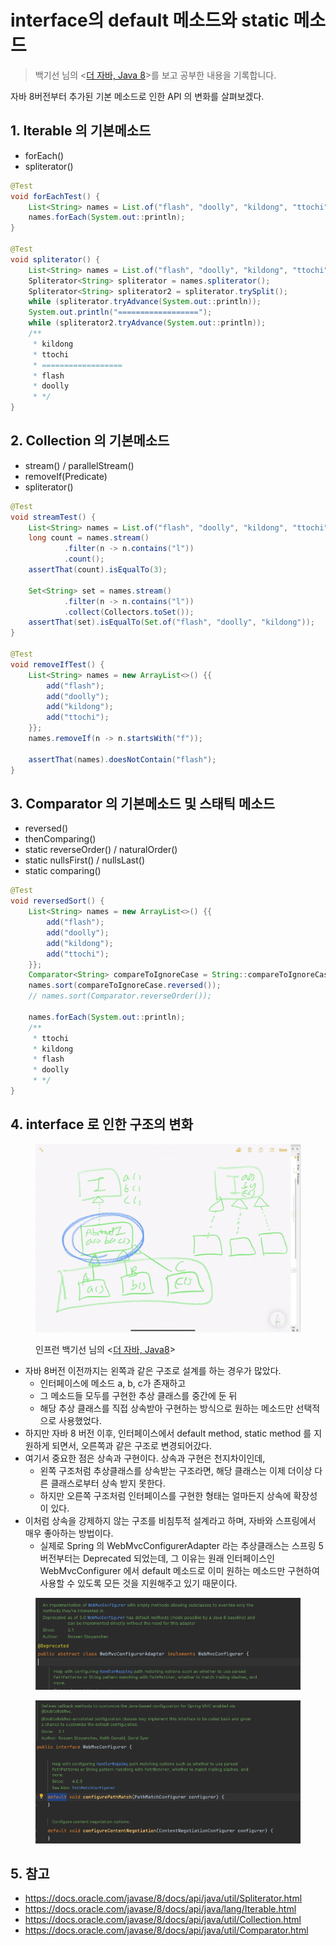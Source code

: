 # interface의 default 메소드와 static 메소드

> 백기선 님의 <[더 자바, Java 8](https://www.inflearn.com/course/the-java-java8)>를 보고 공부한 내용을 기록합니다.&#x20;

자바 8버전부터 추가된 기본 메소드로 인한 API 의 변화를 살펴보겠다.&#x20;

## 1. Iterable 의 기본메소드&#x20;

* forEach()
* spliterator()

```java
@Test
void forEachTest() {
    List<String> names = List.of("flash", "doolly", "kildong", "ttochi");
    names.forEach(System.out::println);
}

@Test
void spliterator() {
    List<String> names = List.of("flash", "doolly", "kildong", "ttochi");
    Spliterator<String> spliterator = names.spliterator();
    Spliterator<String> spliterator2 = spliterator.trySplit();
    while (spliterator.tryAdvance(System.out::println));
    System.out.println("==================");
    while (spliterator2.tryAdvance(System.out::println));
    /**
     * kildong
     * ttochi
     * ==================
     * flash
     * doolly
     * */
}
```

## 2. Collection 의 기본메소드&#x20;

* stream() / parallelStream()
* removeIf(Predicate)
* spliterator()

```java
@Test
void streamTest() {
    List<String> names = List.of("flash", "doolly", "kildong", "ttochi");
    long count = names.stream()
            .filter(n -> n.contains("l"))
            .count();
    assertThat(count).isEqualTo(3);

    Set<String> set = names.stream()
            .filter(n -> n.contains("l"))
            .collect(Collectors.toSet());
    assertThat(set).isEqualTo(Set.of("flash", "doolly", "kildong"));
}

@Test
void removeIfTest() {
    List<String> names = new ArrayList<>() {{
        add("flash");
        add("doolly");
        add("kildong");
        add("ttochi");
    }};
    names.removeIf(n -> n.startsWith("f"));

    assertThat(names).doesNotContain("flash");
}
```

## 3. Comparator 의 기본메소드 및 스태틱 메소드&#x20;

* reversed()
* thenComparing()
* static reverseOrder() / naturalOrder()
* static nullsFirst() / nullsLast()
* static comparing()

```java
@Test
void reversedSort() {
    List<String> names = new ArrayList<>() {{
        add("flash");
        add("doolly");
        add("kildong");
        add("ttochi");
    }};
    Comparator<String> compareToIgnoreCase = String::compareToIgnoreCase;
    names.sort(compareToIgnoreCase.reversed());
    // names.sort(Comparator.reverseOrder());

    names.forEach(System.out::println);
    /**
     * ttochi
     * kildong
     * flash
     * doolly
     * */
}
```

## 4. interface 로 인한 구조의 변화&#x20;

<figure><img src="../../.gitbook/assets/image (3) (9).png" alt=""><figcaption><p>인프런 백기선 님의 &#x3C;<a href="https://www.inflearn.com/course/the-java-java8/dashboard">더 자바, Java8</a>></p></figcaption></figure>

* 자바 8버전 이전까지는 왼쪽과 같은 구조로 설계를 하는 경우가 많았다.
  * 인터페이스에 메소드 a, b, c가 존재하고&#x20;
  * 그 메소드들 모두를 구현한 추상 클래스를 중간에 둔 뒤&#x20;
  * 해당 추상 클래스를 직접 상속받아 구현하는 방식으로 원하는 메소드만 선택적으로 사용했었다.  &#x20;
* 하지만 자바 8 버전 이후, 인터페이스에서 default method, static method 를 지원하게 되면서, 오른쪽과 같은 구조로 변경되어갔다.&#x20;
* 여기서 중요한 점은 상속과 구현이다. 상속과 구현은 천지차이인데, &#x20;
  * 왼쪽 구조처럼 추상클래스를 상속받는 구조라면, 해당 클래스는 이제 더이상 다른 클래스로부터 상속 받지 못한다.&#x20;
  * 하지만 오른쪽 구조처럼 인터페이스를 구현한 형태는 얼마든지 상속에 확장성이 있다.&#x20;
* 이처럼 상속을 강제하지 않는 구조를 비침투적 설계라고 하며, 자바와 스프링에서 매우 좋아하는 방법이다.&#x20;
  * 실제로 Spring 의 WebMvcConfigurerAdapter 라는 추상클래스는 스프링 5버전부터는 Deprecated 되었는데, 그 이유는 원래 인터페이스인 WebMvcConfigurer 에서 default 메소드로 이미 원하는 메소드만 구현하여 사용할 수 있도록 모든 것을 지원해주고 있기 때문이다.&#x20;

<figure><img src="../../.gitbook/assets/image (6) (4).png" alt=""><figcaption></figcaption></figure>

<figure><img src="../../.gitbook/assets/image (2) (4).png" alt=""><figcaption></figcaption></figure>

## 5. 참고&#x20;

* https://docs.oracle.com/javase/8/docs/api/java/util/Spliterator.html
* https://docs.oracle.com/javase/8/docs/api/java/lang/Iterable.html
* https://docs.oracle.com/javase/8/docs/api/java/util/Collection.html
* https://docs.oracle.com/javase/8/docs/api/java/util/Comparator.html

